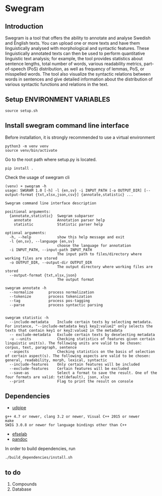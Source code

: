 # Swegram

## Introduction

Swegram is a tool that offers the ability to annotate and analyse Swedish and English texts. You can upload one or more texts and have them linguistically analysed with morphological and syntactic features. These linguistically annotated texts can then be used to perform quantitative linguistic text analysis; for example, the tool provides statistics about sentence lengths, total number of words, various readability metrics, part-of-speech (PoS) distribution, as well as frequency of lemmas, PoS, or misspelled words. The tool also visualize the syntactic relations between words in sentences and give detailed information about the distribution of various syntactic functions and relations in the text.


## Setup ENVIRONMENT VARIABLES
```
source setup.sh
```


## Install swegram command line interface

Before installation, it is strongly recommended to use a virtual environment
```
python3 -m venv venv
source venv/bin/activate
```

Go to the root path where setup.py is located.

```console
pip install .
```

Check the usage of swegram cli
```console
(venv) ➜ swegram -h                                                               
usage: SWGRAM 1.0 [-h] -l {en,sv} -i INPUT_PATH [-o OUTPUT_DIR] [--output-format {txt,xlsx,json,csv}] {annotate,statistic} ...

Swegram command line interface description

positional arguments:
  {annotate,statistic}  Swegram subparser
    annotate            Annotation parser help
    statistic           Statistic parser help

optional arguments:
  -h, --help            show this help message and exit
  -l {en,sv}, --language {en,sv}
                        choose the language for annotation
  -i INPUT_PATH, --input-path INPUT_PATH
                        The input path to files/directory where working files are stored
  -o OUTPUT_DIR, --output-dir OUTPUT_DIR
                        The output directory where working files are stored
  --output-format {txt,xlsx,json}
                        The output format

swegram annotate -h
  --normalize       process normalization
  --tokenize        process tokenization
  --tag             process pos-tagging
  --parse           process syntactic parsing


swegram statistic -h
  --include-metadata    Include certain texts by selecting metadata. For instance, "--include-metadata key1 key2:value2" only selects the texts that contain key1 or key2:value2 in the metadata
  -- exclude-metadata   Exclude certain texts by deselecting metadata
  -u --units            Checking statistics of features given certain linguistic unit(s). The following units are valid to be chosen: corpus, text, paragraph, sentence
  --aspects             Checking statistics on the basis of selection of certain aspect(s). The following aspects are valid to be chosen: general, readability, morph, lexical, syntactic
  --include-features    Only certain features will be included
  --exclude-features    Certain features will be excluded
  --save-as             Select a format to save the result. One of the four formats are valid: txt(default), json, xlsx
  --print               Flag to print the result on console 
```


## Dependencies

* [udpipe](https://ufal.mff.cuni.cz/udpipe/1/install)

```
g++ 4.7 or newer, clang 3.2 or newer, Visual C++ 2015 or newer
make
SWIG 3.0.8 or newer for language bindings other than C++
```

* [efselab](https://github.com/robertostling/efselab)
* [pandoc](https://pandoc.org)

In order to build dependencies, run

```
./build_dependencies/install.sh
```


## to do

1. Compounds
2. Database
